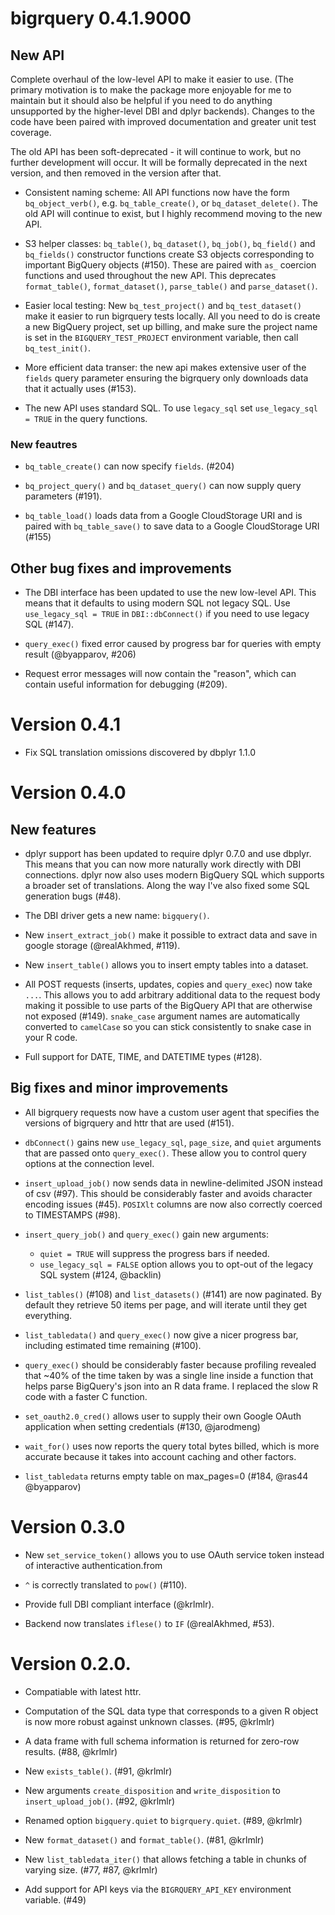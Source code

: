 # bigrquery 0.4.1.9000

## New API

Complete overhaul of the low-level API to make it easier to use. (The primary motivation is to make the package more enjoyable for me to maintain but it should also be helpful if you need to do anything unsupported by the higher-level DBI and dplyr backends). Changes to the code have been paired with improved documentation and greater unit test coverage.

The old API has been soft-deprecated - it will continue to work, but no further development will occur. It will be formally deprecated in the next version, and then removed in the version after that.

* Consistent naming scheme:
  All API functions now have the form `bq_object_verb()`, e.g. 
  `bq_table_create()`, or `bq_dataset_delete()`. The old API will continue to
  exist, but I highly recommend moving to the new API.

* S3 helper classes:
  `bq_table()`, `bq_dataset()`, `bq_job()`, `bq_field()` and `bq_fields()`
  constructor functions create S3 objects corresponding to important BigQuery 
  objects (#150). These are paired with `as_` coercion functions and used throughout 
  the new API. This deprecates `format_table()`, `format_dataset()`, 
  `parse_table()` and `parse_dataset()`.

* Easier local testing:
  New `bq_test_project()` and `bq_test_dataset()` make it easier to run 
  bigrquery tests locally. All you need to do is create a new BigQuery project,
  set up billing, and make sure the project name is set in the 
  `BIGQUERY_TEST_PROJECT` environment variable, then call `bq_test_init()`.

* More efficient data transer: the new api makes extensive user of the `fields`
  query parameter ensuring the bigrquery only downloads data that it actually 
  uses (#153).

* The new API uses standard SQL. To use `legacy_sql` set `use_legacy_sql = TRUE`
  in the query functions.

### New feautres

* `bq_table_create()` can now specify `fields`. (#204)

* `bq_project_query()` and `bq_dataset_query()` can now supply query parameters
  (#191).
  
* `bq_table_load()` loads data from a Google CloudStorage URI and is paired with 
  `bq_table_save()` to save data to a Google CloudStorage URI (#155)

## Other bug fixes and improvements

* The DBI interface has been updated to use the new low-level API.
  This means that it defaults to using modern SQL not legacy SQL.
  Use `use_legacy_sql = TRUE` in `DBI::dbConnect()` if you need to use
  legacy SQL (#147).

* `query_exec()` fixed error caused by progress bar for queries with empty result 
   (@byapparov, #206)

* Request error messages will now contain the "reason", which can contain 
  useful information for debugging (#209).

# Version 0.4.1

* Fix SQL translation omissions discovered by dbplyr 1.1.0

# Version 0.4.0

## New features

* dplyr support has been updated to require dplyr 0.7.0 and use dbplyr. This
  means that you can now more naturally work directly with DBI connections.
  dplyr now also uses modern BigQuery SQL which supports a broader set of
  translations. Along the way I've also fixed some SQL generation bugs (#48).

* The DBI driver gets a new name: `bigquery()`.

* New `insert_extract_job()` make it possible to extract data and save in 
  google storage (@realAkhmed, #119).

* New `insert_table()` allows you to insert empty tables into a dataset.

* All POST requests (inserts, updates, copies and `query_exec`) now 
  take `...`. This allows you to add arbitrary additional data to the 
  request body making it possible to use parts of the BigQuery API 
  that are otherwise not exposed (#149). `snake_case` argument names are
  automatically converted to `camelCase` so you can stick consistently 
  to snake case in your R code.

* Full support for DATE, TIME, and DATETIME types (#128). 

## Big fixes and minor improvements

* All bigrquery requests now have a custom user agent that specifies the
  versions of bigrquery and httr that are used (#151).

* `dbConnect()` gains new `use_legacy_sql`, `page_size`, and `quiet` arguments 
  that are passed onto `query_exec()`. These allow you to control query options 
  at the connection level.

* `insert_upload_job()` now sends data in newline-delimited JSON instead
  of csv (#97). This should be considerably faster and avoids character
  encoding issues (#45). `POSIXlt` columns are now also correctly 
  coerced to TIMESTAMPS (#98).

* `insert_query_job()` and `query_exec()` gain new arguments:

    * `quiet = TRUE` will suppress the progress bars if needed.
    * `use_legacy_sql = FALSE` option allows you to opt-out of the 
      legacy SQL system (#124, @backlin)

* `list_tables()` (#108) and `list_datasets()` (#141) are now paginated.
  By default they retrieve 50 items per page, and will iterate until they
  get everything.

* `list_tabledata()` and `query_exec()` now give a nicer progress bar, 
  including estimated time remaining (#100).

* `query_exec()` should be considerably faster because profiling revealed that 
  ~40% of the time taken by was a single line inside a function that helps 
  parse BigQuery's json into an R data frame. I replaced the slow R code with
  a faster C function.

* `set_oauth2.0_cred()` allows user to supply their own Google OAuth 
  application when setting credentials (#130, @jarodmeng)

* `wait_for()` uses now reports the query total bytes billed, which is
  more accurate because it takes into account caching and other factors.

* `list_tabledata` returns empty table on max_pages=0 (#184, @ras44 @byapparov)

# Version 0.3.0

* New `set_service_token()` allows you to use OAuth service token instead of
  interactive authentication.from

* `^` is correctly translated to `pow()` (#110).

* Provide full DBI compliant interface (@krlmlr).

* Backend now translates `iflese()` to `IF` (@realAkhmed, #53).
  
# Version 0.2.0.

* Compatiable with latest httr.

* Computation of the SQL data type that corresponds to a given R object 
  is now more robust against unknown classes. (#95, @krlmlr)

* A data frame with full schema information is returned for zero-row results.
  (#88, @krlmlr)

* New `exists_table()`. (#91, @krlmlr)

* New arguments `create_disposition` and `write_disposition` to
  `insert_upload_job()`. (#92, @krlmlr)

* Renamed option `bigquery.quiet` to `bigrquery.quiet`. (#89, @krlmlr)

* New `format_dataset()` and `format_table()`. (#81, @krlmlr)

* New `list_tabledata_iter()` that allows fetching a table in chunks of 
  varying size. (#77, #87, @krlmlr)

* Add support for API keys via the `BIGRQUERY_API_KEY` environment variable. 
  (#49)
